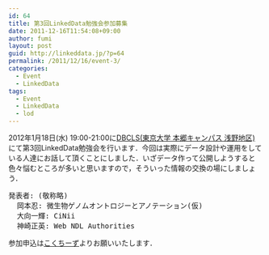 ```yaml
---
id: 64
title: 第3回LinkedData勉強会参加募集
date: 2011-12-16T11:54:08+09:00
author: fumi
layout: post
guid: http://linkeddata.jp/?p=64
permalink: /2011/12/16/event-3/
categories:
  - Event
  - LinkedData
tags:
  - Event
  - LinkedData
  - lod
---
```

<!-- Facebook Like Button v1.9.6 BEGIN [http://blog.bottomlessinc.com] -->

<!-- Facebook Like Button END -->

<div class="twitterbutton" style="float: left; padding-right: 5px;">
  <a href="http://twitter.com/share" class="twitter-share-button" data-count="horizontal" data-text="第3回LinkedData勉強会参加募集" data-via="" data-url="https://linkeddata.jp/2011/12/16/event-3/" data-lang="en" data-related="DolcePixel:We make beautiful and sweet WordPress Themes"></a>
</div>

2012年1月18日(水) 19:00-21:00に[DBCLS(東京大学 本郷キャンパス 浅野地区)](http://dbcls.rois.ac.jp/access) にて第3回LinkedData勉強会を行います．今回は実際にデータ設計や運用をしている人達にお話して頂くことにしました．いざデータ作って公開しようすると色々悩むところが多いと思いますので，そういった情報の交換の場にしましょう．

<pre>発表者: (敬称略)
  岡本忍: 微生物ゲノムオントロジーとアノテーション(仮)
  大向一輝: CiNii
  神崎正英: Web NDL Authorities
</pre>

参加申込は[こくちーず](http://kokucheese.com/event/index/23687/)よりお願いいたします．